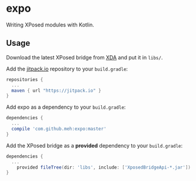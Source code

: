 expo
====
Writing XPosed modules with Kotlin.

Usage
-----
Download the latest XPosed bridge from [XDA][1] and put it in `libs/`.

Add the [jitpack.io][2] repository to your `build.gradle`:
```groovy
repositories { 
  ...
  maven { url "https://jitpack.io" }
}
```

Add expo as a dependency to your `build.gradle`:
```groovy
dependencies {
  ...
  compile 'com.github.meh:expo:master'
}
```

Add the XPosed bridge as a **provided** dependency to your `build.gradle`:
```groovy
dependencies {
  ...
	provided fileTree(dir: 'libs', include: ['XposedBridgeApi-*.jar'])
}
```

[1]: http://forum.xda-developers.com/xposed/xposed-api-changelog-t2714067
[2]: http://jitpack.io
